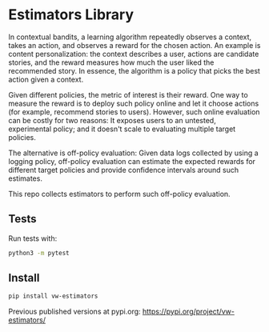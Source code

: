 # Estimators Library

In contextual bandits, a learning algorithm repeatedly observes a context, takes an action, and observes a reward for the chosen action. An example is content personalization: the context describes a user, actions are candidate stories, and the reward measures how much the user liked the recommended story. In essence, the algorithm is a policy that picks the best action given a context.

Given different policies, the metric of interest is their reward. One way to measure the reward is to deploy such policy online and let it choose actions (for example, recommend stories to users). However, such online evaluation can be costly for two reasons: It exposes users to an untested, experimental policy; and it doesn't scale to evaluating multiple target policies.

The alternative is off-policy evaluation: Given data logs collected by using a logging policy, off-policy evaluation can estimate the expected rewards for different target policies and provide confidence intervals around such estimates.

This repo collects estimators to perform such off-policy evaluation.

## Tests
Run tests with:
```sh
python3 -m pytest
```

## Install
```sh
pip install vw-estimators
```

Previous published versions at pypi.org: https://pypi.org/project/vw-estimators/

